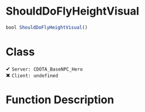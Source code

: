 # ShouldDoFlyHeightVisual
```js
bool ShouldDoFlyHeightVisual()
```
# Class
✔ `Server: CDOTA_BaseNPC_Hero`  
✖ `Client: undefined`  

# Function Description

